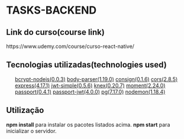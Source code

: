 <h1>TASKS-BACKEND</h1>

<h2>Link do curso(course link)</h2>
https://www.udemy.com/course/curso-react-native/

<h2>Tecnologias utilizadas(technologies used)</h2>
<ol>
<a href="https://www.npmjs.com/package/bcrypt-nodejs">bcrypt-nodejs(0.0.3)</a>
<a href="https://www.npmjs.com/package/body-parser">body-parser(1.19.0)</a>
<a href="https://www.npmjs.com/package/consign">consign(0.1.6)</a>
<a href="https://www.npmjs.com/package/cors">cors(2.8.5)</a>
<a href="https://www.npmjs.com/package/express">express(4.17.1)</a>
<a href="https://www.npmjs.com/package/jwt-simple">jwt-simple(0.5.6)</a>
<a href="https://www.npmjs.com/package/knex">knex(0.20.7)</a>
<a href="https://www.npmjs.com/package/moment">moment(2.24.0)</a>
<a href="https://www.npmjs.com/package/passport">passport(0.4.1)</a>
<a href="https://www.npmjs.com/package/passport-jwt">passport-jwt(4.0.0)</a>
<a href="https://www.npmjs.com/package/pg">pg(7.17.0)</a>
<a href="https://www.npmjs.com/package/nodemon">nodemon(1.18.4)</a>
</ol>
<h2>Utilização</h2>

<strong>npm install</strong> para instalar os pacotes listados acima.
<strong>npm start</strong> para inicializar o servidor.
